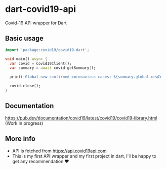 # dart-covid19-api
Covid-19 API wrapper for Dart

## Basic usage
```dart
import 'package:covid19/covid19.dart';

void main() async {
  var covid = Covid19Client();
  var summary = await covid.getSummary();

  print('Global new confirmed coronavirus cases: ${summary.global.newConfirmed}');

  covid.close();
}
```

## Documentation
https://pub.dev/documentation/covid19/latest/covid19/covid19-library.html (Work in progress)

## More info
- API is fetched from https://api.covid19api.com
- This is my first API wrapper and my first project in dart, I'll be happy to get any recommendation ❤️
